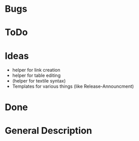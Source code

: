 ﻿# Bugs

# ToDo

# Ideas
* helper for link creation
* helper for table editing
* (helper for textile syntax)
* Templates for various things (like Release-Announcment)

# Done

# General Description